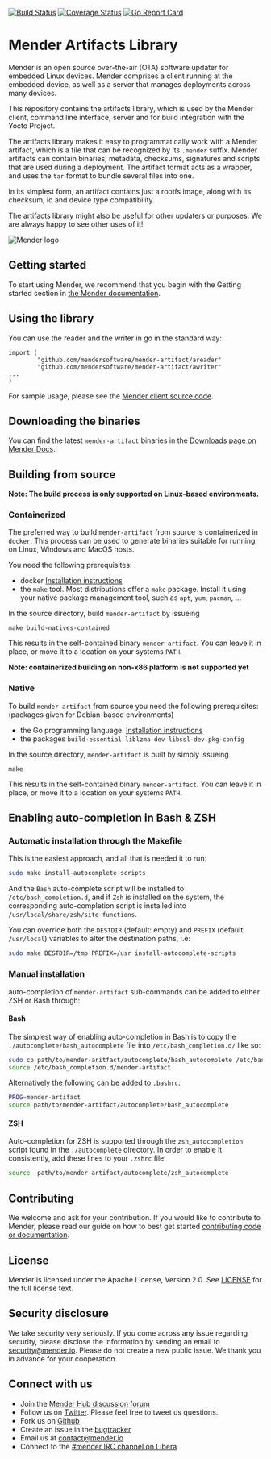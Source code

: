 [![Build Status](https://gitlab.com/Northern.tech/Mender/mender-artifact/badges/master/pipeline.svg)](https://gitlab.com/Northern.tech/Mender/mender-artifact/pipelines)
[![Coverage Status](https://coveralls.io/repos/github/mendersoftware/mender-artifact/badge.svg?branch=master)](https://coveralls.io/github/mendersoftware/mender-artifact?branch=master)
[![Go Report Card](https://goreportcard.com/badge/github.com/mendersoftware/mender-artifact)](https://goreportcard.com/report/github.com/mendersoftware/mender-artifact)

Mender Artifacts Library
==============================================

Mender is an open source over-the-air (OTA) software updater for embedded Linux
devices. Mender comprises a client running at the embedded device, as well as
a server that manages deployments across many devices.

This repository contains the artifacts library, which is used by the
Mender client, command line interface, server and for build integration with the Yocto Project.

The artifacts library makes it easy to programmatically work with a Mender artifact, which
is a file that can be recognized by its `.mender` suffix. Mender artifacts
can contain binaries, metadata, checksums, signatures and scripts that are
used during a deployment. The artifact format acts as a wrapper, and
uses the `tar` format to bundle several files into one.

In its simplest form, an artifact contains just a rootfs image,
along with its checksum, id and device type compatibility.


The artifacts library might also be useful for other updaters or
purposes. We are always happy to see other uses of it!


![Mender logo](https://mender.io/user/pages/04.resources/logos/logoS.png)


## Getting started

To start using Mender, we recommend that you begin with the Getting started
section in [the Mender documentation](https://docs.mender.io/).


## Using the library

You can use the reader and the writer in go in the standard way:

```
import (
        "github.com/mendersoftware/mender-artifact/areader"
        "github.com/mendersoftware/mender-artifact/awriter"
...
)
```

For sample usage, please see the [Mender client source code](https://github.com/mendersoftware/mender).


## Downloading the binaries

You can find the latest `mender-artifact` binaries in the [Downloads page on
Mender Docs](https://docs.mender.io/downloads).

## Building from source

**Note: The build process is only supported on Linux-based environments.**

### Containerized

The preferred way to build `mender-artifact` from source is containerized in `docker`.
This process can be used to generate binaries suitable for running on Linux, Windows and MacOS
hosts. 

You need the following prerequisites:
- docker [Installation instructions](https://docs.docker.com/get-docker/)
- the `make` tool. Most distributions offer a `make` package. Install it using your native
  package management tool, such as `apt`, `yum`, `pacman`, ...

In the source directory, build `mender-artifact` by issueing
```
make build-natives-contained
```

This results in the self-contained binary `mender-artifact`. You can leave it in place,
or move it to a location on your systems `PATH`.

**Note: containerized building on non-x86 platform is not supported yet**

### Native

To build `mender-artifact` from source you need the following prerequisites:
(packages given for Debian-based environments)
- the Go programming language. [Installation instructions](https://go.dev/doc/install)
- the packages `build-essential liblzma-dev libssl-dev pkg-config`

In the source directory, `mender-artifact` is built by simply issueing
```
make
```

This results in the self-contained binary `mender-artifact`. You can leave it in place,
or move it to a location on your systems `PATH`.

## Enabling auto-completion in Bash & ZSH

### Automatic installation through the Makefile

This is the easiest approach, and all that is needed it to run:

```bash
sudo make install-autocomplete-scripts
```

And the `Bash` auto-complete script will be installed to
`/etc/bash_completion.d`, and if `Zsh` is installed on the system, the
corresponding auto-completion script is installed into
`/usr/local/share/zsh/site-functions`.

You can override both the `DESTDIR` (default: empty) and `PREFIX` (default: `/usr/local`) variables to alter the destination paths, i.e:

```bash
sudo make DESTDIR=/tmp PREFIX=/usr install-autocomplete-scripts
```

### Manual installation

 auto-completion of `mender-artifact` sub-commands can be added to either ZSH or
 Bash through:

#### Bash

 The simplest way of enabling auto-completion in Bash is to copy the
 `./autocomplete/bash_autocomplete` file into `/etc/bash_completion.d/` like so:

 ```bash
sudo cp path/to/mender-aritfact/autocomplete/bash_autocomplete /etc/bash_completion.d/mender-artifact
source /etc/bash_completion.d/mender-artifact
 ```

 Alternatively the following can be added to `.bashrc`:

 ```bash
PROG=mender-artifact
source path/to/mender-artifact/autocomplete/bash_autocomplete
 ```

 #### ZSH

Auto-completion for ZSH is supported through the `zsh_autocompletion` script
found in the `./autocomplete` directory. In order to enable it consistently, add
these lines to your `.zshrc` file:

```bash
source  path/to/mender-artifact/autocomplete/zsh_autocomplete
```


## Contributing

We welcome and ask for your contribution. If you would like to contribute to Mender, please read our guide on how to best get started [contributing code or
documentation](https://github.com/mendersoftware/mender/blob/master/CONTRIBUTING.md).

## License

Mender is licensed under the Apache License, Version 2.0. See
[LICENSE](https://github.com/mendersoftware/artifacts/blob/master/LICENSE) for the
full license text.

## Security disclosure

We take security very seriously. If you come across any issue regarding
security, please disclose the information by sending an email to
[security@mender.io](security@mender.io). Please do not create a new public
issue. We thank you in advance for your cooperation.

## Connect with us

* Join the [Mender Hub discussion forum](https://hub.mender.io)
* Follow us on [Twitter](https://twitter.com/mender_io). Please
  feel free to tweet us questions.
* Fork us on [Github](https://github.com/mendersoftware)
* Create an issue in the [bugtracker](https://northerntech.atlassian.net/projects/MEN)
* Email us at [contact@mender.io](mailto:contact@mender.io)
* Connect to the [#mender IRC channel on Libera](https://web.libera.chat/?#mender)
